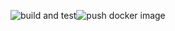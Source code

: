 ![build and test](https://github.com/mmorse1217/smooth_geometry/workflows/build%20and%20test/badge.svg)![push docker image](https://github.com/mmorse1217/smooth_geometry/workflows/push%20docker%20image/badge.svg)

